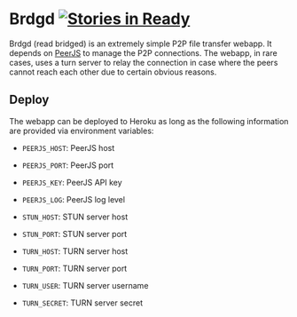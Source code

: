 # Brdgd [![Stories in Ready](https://badge.waffle.io/hjr265/brdgd.png?label=ready&title=Ready)](https://waffle.io/hjr265/brdgd)

Brdgd (read bridged) is an extremely simple P2P file transfer webapp. It depends on [PeerJS](http://peerjs.com) to manage the P2P connections. The webapp, in rare cases, uses a turn server to relay the connection in case where the peers cannot reach each other due to certain obvious reasons.

## Deploy

The webapp can be deployed to Heroku as long as the following information are provided via environment variables:

- `PEERJS_HOST`: PeerJS host

- `PEERJS_PORT`: PeerJS port

- `PEERJS_KEY`: PeerJS API key

- `PEERJS_LOG`: PeerJS log level

- `STUN_HOST`: STUN server host

- `STUN_PORT`: STUN server port

- `TURN_HOST`: TURN server host

- `TURN_PORT`: TURN server port

- `TURN_USER`: TURN server username

- `TURN_SECRET`: TURN server secret

